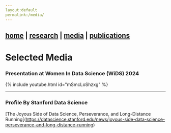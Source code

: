 ```yaml
---
layout:default
permalink:/media/
---
```


## [home](https://emily-gordy.github.io/) | [research](https://emily-gordy.github.io/research/) | [media](https://emily-gordy.github.io/media/) | [publications](https://emily-gordy.github.io/publications/)

# Selected Media

### Presentation at Women In Data Science (WiDS) 2024

{% include youtube.html id="mSmcLoShzxg" %}

* * * 

### Profile By Stanford Data Science

[The Joyous Side of Data Science, Perseverance, and Long-Distance Running[(https://datascience.stanford.edu/news/joyous-side-data-science-perseverance-and-long-distance-running)




